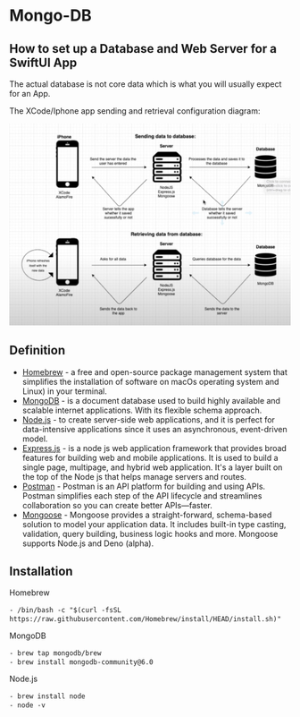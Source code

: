 # Mongo-DB


## How to set up a Database and Web Server for a SwiftUI App


The actual database is not core data which is what you will usually expect for an App.



The XCode/Iphone app sending and retrieval configuration diagram: 

![](./Mongo-Configuration/configurationdiagram.jpeg)



## Definition


- [Homebrew](https://brew.sh/) - a free and open-source package management system that simplifies the installation of software on macOs operating system and Linux) in your terminal. 
- [MongoDB](https://www.mongodb.com/docs/manual/installation/) - is a document database used to build highly available and scalable internet applications. With its flexible schema approach.
- [Node.js](https://nodejs.org/en) - to create server-side web applications, and it is perfect for data-intensive applications since it uses an asynchronous, event-driven model.
- [Express.js](https://expressjs.com/en/starter/installing.html) - is a node js web application framework that provides broad features for building web and mobile applications. It is used to build a single page, multipage, and hybrid web application. It's a layer built on the top of the Node js that helps manage servers and routes.
- [Postman](https://www.postman.com/downloads/) - Postman is an API platform for building and using APIs. Postman simplifies each step of the API lifecycle and streamlines collaboration so you can create better APIs—faster.
- [Mongoose](https://www.npmjs.com/package/mongoose) - Mongoose provides a straight-forward, schema-based solution to model your application data. It includes built-in type casting, validation, query building, business logic hooks and more. Mongoose supports Node.js and Deno (alpha).

## Installation 

Homebrew
````
- /bin/bash -c "$(curl -fsSL https://raw.githubusercontent.com/Homebrew/install/HEAD/install.sh)"
````
MongoDB
````
- brew tap mongodb/brew
- brew install mongodb-community@6.0
````
Node.js
````
- brew install node 
- node -v 
````



